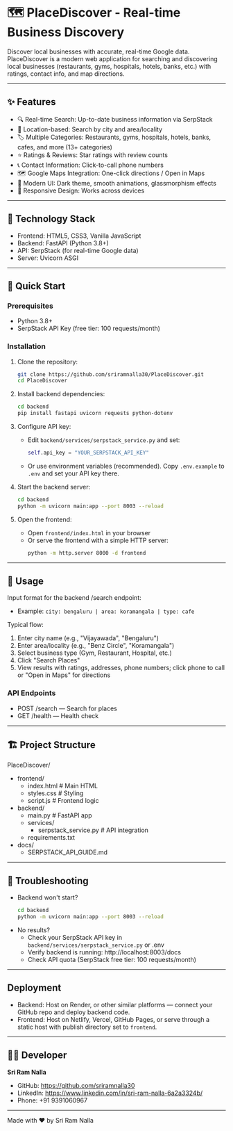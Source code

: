# 🗺️ PlaceDiscover - Real-time Business Discovery

Discover local businesses with accurate, real-time Google data. PlaceDiscover is a modern web application for searching and discovering local businesses (restaurants, gyms, hospitals, hotels, banks, etc.) with ratings, contact info, and map directions.

---

## ✨ Features

- 🔍 Real-time Search: Up-to-date business information via SerpStack
- 📍 Location-based: Search by city and area/locality
- 🏷️ Multiple Categories: Restaurants, gyms, hospitals, hotels, banks, cafes, and more (13+ categories)
- ⭐ Ratings & Reviews: Star ratings with review counts
- 📞 Contact Information: Click-to-call phone numbers
- 🗺️ Google Maps Integration: One-click directions / Open in Maps
- 🎨 Modern UI: Dark theme, smooth animations, glassmorphism effects
- 📱 Responsive Design: Works across devices

---

## 🎨 Technology Stack

- Frontend: HTML5, CSS3, Vanilla JavaScript
- Backend: FastAPI (Python 3.8+)
- API: SerpStack (for real-time Google data)
- Server: Uvicorn ASGI

---

## 🚀 Quick Start

### Prerequisites

- Python 3.8+
- SerpStack API Key (free tier: 100 requests/month)

### Installation

1. Clone the repository:
   ```bash
   git clone https://github.com/sriramnalla30/PlaceDiscover.git
   cd PlaceDiscover
   ```

2. Install backend dependencies:
   ```bash
   cd backend
   pip install fastapi uvicorn requests python-dotenv
   ```

3. Configure API key:
   - Edit `backend/services/serpstack_service.py` and set:
     ```python
     self.api_key = "YOUR_SERPSTACK_API_KEY"
     ```
   - Or use environment variables (recommended). Copy `.env.example` to `.env` and set your API key there.

4. Start the backend server:
   ```bash
   cd backend
   python -m uvicorn main:app --port 8003 --reload
   ```

5. Open the frontend:
   - Open `frontend/index.html` in your browser
   - Or serve the frontend with a simple HTTP server:
     ```bash
     python -m http.server 8000 -d frontend
     ```

---

## 📖 Usage

Input format for the backend /search endpoint:
- Example: `city: bengaluru | area: koramangala | type: cafe`

Typical flow:
1. Enter city name (e.g., "Vijayawada", "Bengaluru")
2. Enter area/locality (e.g., "Benz Circle", "Koramangala")
3. Select business type (Gym, Restaurant, Hospital, etc.)
4. Click "Search Places"
5. View results with ratings, addresses, phone numbers; click phone to call or "Open in Maps" for directions

### API Endpoints
- POST /search — Search for places
- GET /health — Health check

---

## 🏗️ Project Structure

PlaceDiscover/
- frontend/
  - index.html          # Main HTML
  - styles.css          # Styling
  - script.js           # Frontend logic
- backend/
  - main.py             # FastAPI app
  - services/
    - serpstack_service.py  # API integration
  - requirements.txt
- docs/
  - SERPSTACK_API_GUIDE.md

---

## 🐛 Troubleshooting

- Backend won't start?
  ```bash
  cd backend
  python -m uvicorn main:app --port 8003 --reload
  ```
- No results?
  - Check your SerpStack API key in `backend/services/serpstack_service.py` or .env
  - Verify backend is running: http://localhost:8003/docs
  - Check API quota (SerpStack free tier: 100 requests/month)

---

## Deployment

- Backend: Host on Render, or other similar platforms — connect your GitHub repo and deploy backend code.
- Frontend: Host on Netlify, Vercel, GitHub Pages, or serve through a static host with publish directory set to `frontend`.


---

## 👨‍💻 Developer

**Sri Ram Nalla**

- GitHub: https://github.com/sriramnalla30
- LinkedIn: https://www.linkedin.com/in/sri-ram-nalla-6a2a3324b/
- Phone: +91 9391060967

---

Made with ❤️ by Sri Ram Nalla
